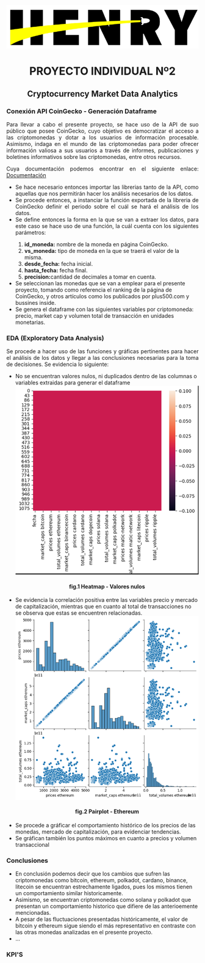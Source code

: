 
<img style= "text-align: center;" src='Imagenes/logo henry.PNG'>
      
<h1 style="text-align: center;"><strong>PROYECTO INDIVIDUAL Nº2</strong></h1>
           
<h2 style="text-align: center;">Cryptocurrency Market Data Analytics</h2>
    
<h3><strong>Conexión API CoinGecko - Generación Dataframe</strong></h3>

<p style="text-align: justify;">Para llevar a cabo el presente proyecto, se hace uso de la API de suo público que posee
CoinGecko, cuyo  objetivo es democratizar el acceso a las criptomonedas y dotar a los usuarios de información procesable. Asimismo,
indaga en el mundo de las criptomonedas para poder ofrecer información valiosa a sus usuarios a través de informes, publicaciones y boletines informativos sobre las criptomonedas, entre otros recursos.
</p>

<p style="text-align: justify;">Cuya documentación podemos encontrar en el siguiente enlace: <a href="https://www.coingecko.com/en/api/documentation">Documentación</a></p>

<ul>
<li style="text-align: justify;"> Se hace necesario entonces importar las librerias tanto de la API, como aquellas que nos permitirán hacer los análisis necesarios de los datos.</li>

<li style="text-align: justify;">Se procede entonces, a instanciar la función exportada de la libreria de CoinGecko
 definir el periodo sobre el cuál se hará el análisis de los datos.</li>

<li style="text-align: justify;"> Se define entonces la forma en la que se van a extraer los datos, para este caso se hace uso de una función, la cuál cuenta con los siguientes parámetros:</li>
<ol>
<li><strong>id_moneda:</strong> nombre de la moneda en página CoinGecko.</li>
<li><strong>vs_moneda:</strong> tipo de moneda en la que se traerá el valor de la misma.</li>
<li><strong>desde_fecha:</strong> fecha inicial.</li>
<li><strong>hasta_fecha:</strong> fecha final.</li>
<li><strong>precision:</strong>cantidad de decimales a tomar en cuenta.</li>

</ol>
<li>Se seleccionan las monedas que se van a emplear para el presente proyecto,
tomando como referencia el ranking de la página de CoinGecko, y otros artículos como los publicados por plus500.com y bussines inside.
</li>
<li>Se genera el dataframe con las siguientes variables por criptomoneda: precio, market cap y volumen total de transacción en unidades monetarias.</li>
</ul>
    
<h3><strong>EDA (Exploratory Data Analysis)</strong></h3>

<p style="text-align: justify;">Se procede a hacer uso de las funciones y gráficas pertinentes para hacer el análisis de los datos y llegar a las conclusiones necesarias para la toma de decisiones. Se evidencia lo siguiente:
</p>

<ul>
<li>No se encuentran valores nulos, ni duplicados dentro de las columnas o variables extraidas para generar el dataframe</li>
<img style="text-align: center;" src="Imagenes/heatmap-nulos.PNG">
<h4 style="text-align: center;">fig.1 Heatmap - Valores nulos</h4>

<li>Se evidencia la correlación positiva entre las variables precio y mercado de capitalización, mientras que en cuanto al total de transacciones no se observa que estas se encuentren relacionadas.</li>
<img  style="text-align: center;" src="Imagenes/pairplot.png">
<h4 style="text-align: center;">fig.2 Pairplot - Ethereum</h4>

<li>Se procede a gráficar el comportamiento histórico de los precios de las monedas, mercado de capitalización, para evidenciar tendencias.</li>

<li>Se gráfican también los puntos máximos en cuanto a precios y volumen transaccional</li>
</ul>
    
<h3><strong>Conclusiones</strong></h3>

<ul>
<li>En conclusión podemos decir que los cambios que sufren las criptomonedas como bitcoin, ethereum, polkadot, cardano, binance, litecoin se encuentran estrechamente ligados, pues los mismos tienen un comportamiento similar historicamente.</li>

<li>Asimismo, se encuentran criptomonedas como solana y polkadot que presentan un comportamiento historico que difiere de las anterioemente mencionadas.</li>
            
<li>A pesar de las fluctuaciones presentadas históricamente, el valor de bitcoin y ethereum sigue siendo el más representativo en contraste con las otras monedas analizadas en el presente proyecto.</li>
            
<li>...</li>
</ul>
    

<h3><strong>KPI'S</strong></h3>

